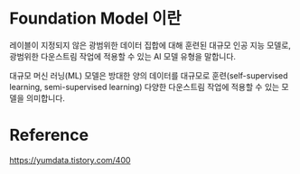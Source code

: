 # Foundation Model 이란
레이블이 지정되지 않은 광범위한 데이터 집합에 대해 훈련된 대규모 인공 지능 모델로, 광범위한 다운스트림 작업에 적용할 수 있는 AI 모델 유형을 말합니다.

대규모 머신 러닝(ML) 모델은 방대한 양의 데이터를 대규모로 훈련(self-supervised learning, semi-supervised learning) 다양한 다운스트림 작업에 적용할 수 있는 모델을 의미합니다.

# Reference
https://yumdata.tistory.com/400
